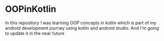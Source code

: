 # OOPinKotlin
In this repository I was learning OOP concepts in kotlin which is part of my android development journey using kotlin and android studio.
And I'm going to update it in the near future
